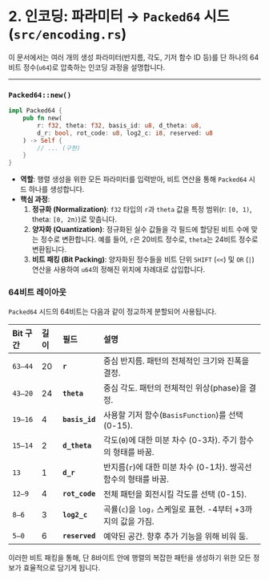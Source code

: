 # 2. 인코딩: 파라미터 → `Packed64` 시드 (`src/encoding.rs`)

이 문서에서는 여러 개의 생성 파라미터(반지름, 각도, 기저 함수 ID 등)를 단 하나의 64비트 정수(`u64`)로 압축하는 인코딩 과정을 설명합니다.

---

### `Packed64::new()`

```rust
impl Packed64 {
    pub fn new(
        r: f32, theta: f32, basis_id: u8, d_theta: u8,
        d_r: bool, rot_code: u8, log2_c: i8, reserved: u8
    ) -> Self {
        // ... (구현)
    }
}
```

-   **역할**: 행렬 생성을 위한 모든 파라미터를 입력받아, 비트 연산을 통해 `Packed64` 시드 하나를 생성합니다.
-   **핵심 과정**:
    1.  **정규화 (Normalization)**: `f32` 타입의 `r`과 `theta` 값을 특정 범위(r: `[0, 1)`, theta: `[0, 2π)`)로 맞춥니다.
    2.  **양자화 (Quantization)**: 정규화된 실수 값들을 각 필드에 할당된 비트 수에 맞는 정수로 변환합니다. 예를 들어, `r`은 20비트 정수로, `theta`는 24비트 정수로 변환됩니다.
    3.  **비트 패킹 (Bit Packing)**: 양자화된 정수들을 비트 단위 `SHIFT` (`<<`) 및 `OR` (`|`) 연산을 사용하여 `u64`의 정해진 위치에 차례대로 삽입합니다.

### 64비트 레이아웃

`Packed64` 시드의 64비트는 다음과 같이 정교하게 분할되어 사용됩니다.

| Bit 구간 | 길이 | 필드           | 설명                                                             |
| :------- | :--- | :------------- | :--------------------------------------------------------------- |
| `63–44`  | 20   | **`r`**        | 중심 반지름. 패턴의 전체적인 크기와 진폭을 결정.                 |
| `43–20`  | 24   | **`theta`**    | 중심 각도. 패턴의 전체적인 위상(phase)을 결정.                   |
| `19–16`  | 4    | **`basis_id`** | 사용할 기저 함수(`BasisFunction`)를 선택 (0-15).                 |
| `15–14`  | 2    | **`d_theta`**  | 각도(`θ`)에 대한 미분 차수 (0-3차). 주기 함수의 형태를 바꿈.     |
| `13`     | 1    | **`d_r`**      | 반지름(`r`)에 대한 미분 차수 (0-1차). 쌍곡선 함수의 형태를 바꿈. |
| `12–9`   | 4    | **`rot_code`** | 전체 패턴을 회전시킬 각도를 선택 (0-15).                         |
| `8–6`    | 3    | **`log2_c`**   | 곡률(`c`)을 `log₂` 스케일로 표현. -4부터 +3까지의 값을 가짐.     |
| `5–0`    | 6    | **`reserved`** | 예약된 공간. 향후 추가 기능을 위해 비워 둠.                      |

이러한 비트 패킹을 통해, 단 8바이트 안에 행렬의 복잡한 패턴을 생성하기 위한 모든 정보가 효율적으로 담기게 됩니다. 